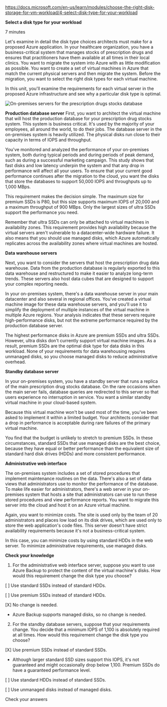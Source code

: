 https://docs.microsoft.com/en-us/learn/modules/choose-the-right-disk-storage-for-vm-workload/4-select-disk-type-for-your-workload

**Select a disk type for your workload**

7 minutes

Let's examine in detail the disk type choices architects must make for a proposed Azure application.
In your healthcare organization, you have a business-critical system that manages stocks of prescription drugs and ensures that practitioners have them available at all times in their local clinics. You want to migrate the system into Azure with as little modification as possible. You want to create a set of virtual machines in Azure that match the current physical servers and then migrate the system. Before the migration, you want to select the right disk types for each virtual machine.

In this unit, you'll examine the requirements for each virtual server in the proposed Azure infrastructure and see why a particular disk type is optimal.

![On-premises servers for the prescription drugs stocks database](https://docs.microsoft.com/en-us/learn/modules/choose-the-right-disk-storage-for-vm-workload/media/4-on-premises-servers.png)


**Production database server**
First, you want to architect the virtual machine that will host the production database for your prescription drug stocks system. This system is business critical. It's used by the majority of your employees, all around the world, to do their jobs. The database server in the on-premises system is heavily utilized. The physical disks run close to their capacity in terms of IOPS and throughput.

You've monitored and analyzed the performance of your on-premises system, both during typical periods and during periods of peak demand, such as during a successful marketing campaign. This study shows that fast disks and low latency underpin the system and that any drop in performance will affect all your users. To ensure that your current good performance continues after the migration to the cloud, you want the disks that store the databases to support 50,000 IOPS and throughputs up to 1,000 MBps.

This requirement makes the decision simple. The maximum size for premium SSDs is P80, but this size supports maximum IOPS of 20,000 and a maximum throughput of 900 MBps. Only the largest sizes of ultra SSDs support the performance you need.

Remember that ultra SSDs can only be attached to virtual machines in availability zones. This requirement provides high availability because the virtual servers aren't vulnerable to a datacenter-wide hardware failure. It also means that you should use managed disks, which Azure automatically replicates across the availability zones where virtual machines are hosted.


**Data warehouse servers**

Next, you want to consider the servers that host the prescription drug data warehouse. Data from the production database is regularly exported to this data warehouse and restructured to make it easier to analyze long-term trends. These servers also host data cubes that are designed to support your complex reporting needs.

In your on-premises system, there's a data warehouse server in your main datacenter and also several in regional offices. You've created a virtual machine image for these data warehouse servers, and you'll use it to simplify the deployment of multiple instances of the virtual machine in multiple Azure regions. Your analysis indicates that these servers require high-performance disks, but not the extreme performance required by the production database server.

The highest performance disks in Azure are premium SSDs and ultra SSDs. However, ultra disks don't currently support virtual machine images. As a result, premium SSDs are the optimal disk type for data disks in this workload. None of your requirements for data warehousing requires unmanaged disks, so you choose managed disks to reduce administrative overhead.


**Standby database server**

In your on-premises system, you have a standby server that runs a replica of the main prescription drug stocks database. On the rare occasions when the main server fails, database queries are redirected to this server so that users experience no interruption in service. You want a similar standby virtual machine in your cloud-based system.

Because this virtual machine won't be used most of the time, you've been asked to implement it within a limited budget. Your architects consider that a drop in performance is acceptable during rare failures of the primary virtual machine.

You find that the budget is unlikely to stretch to premium SSDs. In these circumstances, standard SSDs that use managed disks are the best choice, because they have equal or better performance than the equivalent size of standard hard disk drives (HDDs) and more consistent performance.


**Administrative web interface**

The on-premises system includes a set of stored procedures that implement maintenance routines on the data. There's also a set of data views that administrators use to monitor the performance of the database. To make life easier for administrators, there's a web server in your on-premises system that hosts a site that administrators can use to run these stored procedures and view performance reports. You want to migrate this server into the cloud and host it on an Azure virtual machine.

Again, you want to minimize costs. The site is used only by the team of 20 administrators and places low load on its disk drives, which are used only to store the web application's code files. This server doesn't have strict availability requirements because it's not a business-critical system.

In this case, you can minimize costs by using standard HDDs in the web server. To minimize administrative requirements, use managed disks.


**Check your knowledge**

1. For the administrative web interface server, suppose you want to use Azure Backup to protect the content of the virtual machine's disks. How would this requirement change the disk type you choose?

[ ] Use standard SSDs instead of standard HDDs.

[ ] Use premium SSDs instead of standard HDDs.

[X] No change is needed.
* Azure Backup supports managed disks, so no change is needed.

2. For the standby database servers, suppose that your requirements change. You decide that a minimum IOPS of 1,100 is absolutely required at all times. How would this requirement change the disk type you choose?

[X] Use premium SSDs instead of standard SSDs.
* Although larger standard SSD sizes support this IOPS, it's not guaranteed and might occasionally drop below 1,100. Premium SSDs do have a guaranteed performance level.

[ ] Use standard HDDs instead of standard SSDs.

[ ] Use unmanaged disks instead of managed disks.

Check your answers
